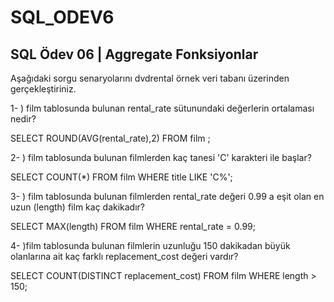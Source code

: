 # SQL_ODEV6
## SQL Ödev 06 | Aggregate Fonksiyonlar

Aşağıdaki sorgu senaryolarını dvdrental örnek veri tabanı üzerinden gerçekleştiriniz.

1- ) film tablosunda bulunan rental_rate sütunundaki değerlerin ortalaması nedir?

SELECT ROUND(AVG(rental_rate),2) 
FROM film ;

2- ) film tablosunda bulunan filmlerden kaç tanesi 'C' karakteri ile başlar?


SELECT COUNT(*)
FROM film
WHERE title LIKE 'C%';


3- ) film tablosunda bulunan filmlerden rental_rate değeri 0.99 a eşit olan en uzun (length) film kaç dakikadır?


SELECT MAX(length) 
FROM film 
WHERE rental_rate = 0.99;



4- )film tablosunda bulunan filmlerin uzunluğu 150 dakikadan büyük olanlarına ait kaç farklı replacement_cost değeri vardır?


SELECT COUNT(DISTINCT replacement_cost) 
FROM film 
WHERE length > 150;
